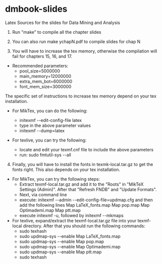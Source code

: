 # dmbook-slides
Latex Sources for the slides for Data Mining and Analysis


1. Run "make" to compile all the chapter slides

2. You can also run make ychapN.pdf to compile slides for chap N

3. You will have to increase the tex memory, otherwise the compilation
will fail for chapters 15, 16, and 17.
- Recommended parameters:
  - pool_size=5000000
  - main_memory=12000000
  - extra_mem_bot=6000000
  - font_mem_size=3000000

The specific set of instructions to increase tex memory depend on your tex installation. 
- For MikTex, you can do the following:
  - initexmf --edit-config-file latex 
  - type in the above parameter values
  - initexmf --dump=latex 

- For texlive, you can try the following:
  - locate and edit your texmf.cnf file to include the above parameters
  - run: sudo fmtutil-sys --all

4. Finally, you will have to install the fonts in texmk-local.tar.gz to get the fonts right. This also depends on your tex installation.
- For MikTex, you can try the following steps:
  - Extract texmf-local.tar.gz and add it to the "Roots" in "MikTeX Settings (Admin)". After that "Refresh FNDB" and "Update Formats". 
  - Next, via command line 
   - execute: initexmf --admin --edit-config-file=updmap.cfg and then add the following lines
     Map LaTeX_fonts.map
     Map pop.map
     Map Optimademi.map
     Map ptt.map
   - execute initexmf -u, followed by initexmf --mkmaps 
- For texlive, expand/extract the texmf-local.tar.gz file into your texmf-local directory. After that you should run the following commands:
  - sudo texhash
  - sudo updmap-sys --enable Map LaTeX_fonts.map
  - sudo updmap-sys --enable Map pop.map
  - sudo updmap-sys --enable Map Optimademi.map
  - sudo updmap-sys --enable Map ptt.map
  - sudo texhash

